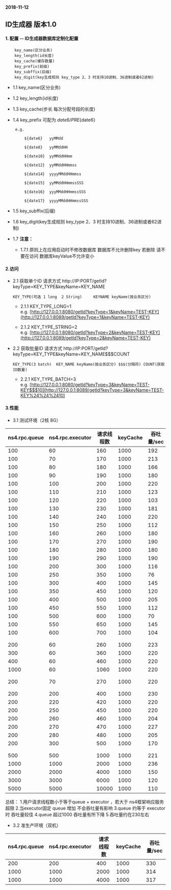  #### 2018-11-12
 ## ID生成器 版本1.0
 #### 1. 配置 -- ID生成器数据库定制化配置 
        
        key_name(区分业务) 
        key_length(id长度) 
        key_cache(缓存数量) 
        key_prefix(前缀) 
        key_subffix(后缀) 
        key_digit(key生成规则 key_type 2、3 时支持10进制、36进制或者62进制)
        
*  1.1 key_name(区分业务)
    
*  1.2 key_length(id长度) 
    
*  1.3 key_cache(步长 每次分配号段的长度) 
    
*  1.4 key_prefix 可配为 ${date6} / PRE${date6}
    
        e.g. 
         
            ${date6}   yyMMdd
        
            ${date8}   yyMMddHH
        
            ${date10}  yyMMddHHmm
        
            ${date12}  yyMMddHHmmss
        
            ${date14}  yyyyMMddHHmmss
        
            ${date15}  yyMMddHHmmssSSS
        
            ${date16}  yyyMMddHHmmssSSS
        
            ${date17}  yyyyMMddHHmmssSSS
    
*  1.5 key_subffix(后缀) 
    
*  1.6 key_digit(key生成规则 key_type 2、3 时支持10进制、36进制或者62进制)
    
*  1.7 **注意：**   
    *  1.7.1 原则上在应用启动时不修改数据库
          数据库不允许删除key 若删除 请不要在访问
          数据库keyValue不允许变小
            
     
    
 #### 2.访问

*   2.1 获取单个ID 请求方式 http://IP:PORT/getId?keyType=KEY_TYPE&keyName=KEY_NAME    
     
        KEY_TYPE(可选 1 long  2 String)     KEYNAME keyName(按业务区分)
    
    *   2.1.1 KEY_TYPE_LONG=1    
    e.g.   [http://127.0.0.1:8080/getId?keyType=1&keyName=TEST-KEY](http://127.0.0.1:8089/getId?keyType=1&keyName=TEST-KEY)
       
    *   2.1.2 KEY_TYPE_STRING=2  
    e.g.   [http://127.0.0.1:8080/getId?keyType=2&keyName=TEST-KEY](http://127.0.0.1:8089/getId?keyType=2&keyName=TEST-KEY)
         
*   2.2 获取批量ID 请求方式 http://IP:PORT/getId?keyType=KEY_TYPE&keyName=KEY_NAME$$$COUNT  

        KEY_TYPE(3 batch)  KEY_NAME keyName(按业务区分) $$$(分隔符) COUNT(获取ID数量)
    
    *   2.2.1 KEY_TYPE_BATCH=3  
    e.g.   [http://127.0.0.1:8080/getId?keyType=3&keyName=TEST-KEY$$$10](http://127.0.0.1:8089/getId?keyType=3&keyName=TEST-KEY%24%24%2410)
      
 #### 3.性能

*   3.1 测试环境（2核 8G）
    
| ns4.rpc.queue | ns4.rpc.executor| 请求线程数 | keyCache | 吞吐量/sec  | 
|---------------|-----------------|----------|----------|---------|
| 100           | 60              | 160      | 1000     | 192     |
| 100           | 70              | 170      | 1000     | 213     |
| 100           | 80              | 180      | 1000     | 166     |
| 100           | 90              | 190      | 1000     | 180     |
| 100           | 100             | 200      | 1000     | 220     |
| 100           | 110             | 210      | 1000     | 123     | 
| 100           | 120             | 220      | 1000     | 103     | 
| 100           | 130             | 230      | 1000     | 181     | 
| 100           | 140             | 240      | 1000     | 220     | 
| 100           | 150             | 250      | 1000     | 112     | 
| 100           | 160             | 260      | 1000     | 180     | 
| 100           | 170             | 270      | 1000     | 190     | 
| 100           | 180             | 280      | 1000     | 180     | 
| 100           | 190             | 290      | 1000     | 190     | 
| 100           | 200             | 300      | 1000     | 116     | 
| 100           | 250             | 350      | 1000     | 76      | 
| 100           | 300             | 400      | 1000     | 145     | 
| 100           | 350             | 450      | 1000     | 120     | 
| 100           | 400             | 500      | 1000     | 205     | 
| 100           | 450             | 550      | 1000     | 112     | 
| 100           | 500             | 600      | 1000     | 70      | 
| 100           | 550             | 650      | 1000     | 145     | 
| 100           | 600             | 700      | 1000     | 104     | 
|               |                 |          |          |         | 
|               |                 |          |          |         | 
| 200           | 60              | 260      | 1000     | 223     |
| 300           | 60              | 360      | 1000     | 220     |
| 400           | 60              | 460      | 1000     | 220     |
| 1000          | 60              | 1060     | 1000     | 220     |
|               |                 |          |          |         |
|               |                 |          |          |         |
| 200           | 70              | 270      | 1000     | 220     |
|               |                 |          |          |         |
|               |                 |          |          |         |
| 200           | 200             | 400      | 1000     | 230     |
| 200           | 220             | 420      | 1000     | 220     |
| 200           | 250             | 450      | 1000     | 220     |
| 200           | 260             | 460      | 1000     | 204     |
| 200           | 270             | 470      | 1000     | 227     | 
| 200           | 280             | 480      | 1000     | 205     | 
| 200           | 300             | 500      | 1000     | 170     | 
|               |                 |          |          |         |
|               |                 |          |          |         |
| 500           | 500             | 1000     | 1000     | 221     |
| 1000          | 1000            | 2000     | 1000     | 236     |
| 2000          | 2000            | 4000     | 1000     | 150     |
| 3000          | 3000            | 6000     | 1000     | 120     |
| 5000          | 5000            | 10000    | 1000     | 110     |

总结：
    1.用户请求线程数小于等于queue + executor ，若大于 ns4框架响应服务超限
    2.当executor固定 queue 增加 不会吞吐量有影响
    3.queue 约等于 executor时 吞吐量较佳
    4.queue 超过1000 吞吐量有所下降
    5.吞吐量约在230左右
    
*   3.2 准生产环境（双机）
    
| ns4.rpc.queue | ns4.rpc.executor| 请求线程数 | keyCache | 吞吐量/sec  | 
|---------------|-----------------|----------|----------|---------|
| 200           | 200             | 400      | 1000     | 330     |
| 1000          | 1000            | 2000     | 1000     | 314     |
| 1000          | 1000            | 4000     | 1000     | 317     |
